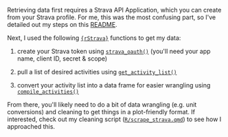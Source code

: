 Retrieving data first requires a Strava API Application, which you can create from your Strava profile. For me, this was the most confusing part, so I've detailed out my steps on this [README](https://github.com/samanthacsik/strava-dashboard/blob/main/README.md). 

Next, I used the following [`{rStrava}`](https://cran.r-project.org/web/packages/rStrava/index.html) functions to get my data: 

1. create your Strava token using [`strava_oauth()`](https://search.r-project.org/CRAN/refmans/rStrava/html/strava_oauth.html) (you'll need your app name, client ID, secret & scope)

2. pull a list of desired activities using [`get_activity_list()`](https://search.r-project.org/CRAN/refmans/rStrava/html/get_activity_list.html)

3. convert your activity list into a data frame for easier wrangling using [`compile_activities()`](https://search.r-project.org/CRAN/refmans/rStrava/html/compile_activities.html)

From there, you'll likely need to do a bit of data wrangling (e.g. unit conversions) and cleaning to get things in a plot-friendly format. If interested, check out my cleaning script ([`R/scrape_strava.qmd`](https://github.com/samanthacsik/strava-dashboard/blob/main/R/scrape_strava.qmd)) to see how I approached this.


